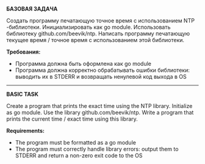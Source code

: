 <p><b>БАЗОВАЯ ЗАДАЧА</b></p>
<p>Создать программу печатающую точное время с использованием NTP -библиотеки. Инициализировать как go module. Использовать библиотеку github.com/beevik/ntp. Написать программу печатающую текущее время / точное время с использованием этой библиотеки.</p>
<p><b>Требования:</b></p>
<ul>
    <li>Программа должна быть оформлена как go module</li>
    <li>Программа должна корректно обрабатывать ошибки библиотеки: выводить их в STDERR и возвращать ненулевой код выхода в OS</li>
</ul>

<hr>
<p><b>BASIC TASK</b></p>
<p>Create a program that prints the exact time using the NTP library. Initialize as go module. Use the library github.com/beevik/ntp. Write a program that prints the current time / exact time using this library.</p>
<p><b>Requirements:</b></p>
<ul>
<li>The program must be formatted as a go module</li>
<li>The program must correctly handle library errors: output them to STDERR and return a non-zero exit code to the OS</li>
</ul>